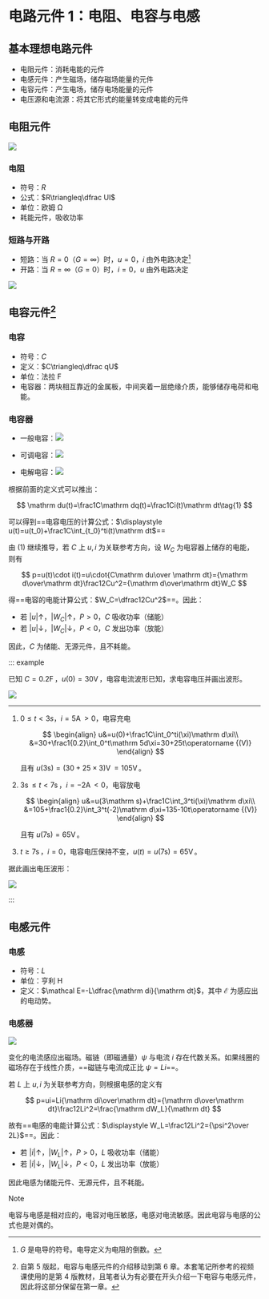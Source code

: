 # 电路元件 1：电阻、电容与电感

## 基本理想电路元件

- 电阻元件：消耗电能的元件
- 电感元件：产生磁场，储存磁场能量的元件
- 电容元件：产生电场，储存电场能量的元件
- 电压源和电流源：将其它形式的能量转变成电能的元件

## 电阻元件

![](./images/resistor.svg)

### 电阻

- 符号：$R$
- 公式：$R\triangleq\dfrac UI$
- 单位：欧姆 $\operatorname \Omega$
- 耗能元件，吸收功率

### 短路与开路

- 短路：当 $R=0$（$G=\infty$）时，$u=0$，$i$ 由外电路决定[^1]
- 开路：当 $R=\infty$（$G=0$）时，$i=0$，$u$ 由外电路决定

![](./images/short-open.svg)

## 电容元件[^2]

### 电容

- 符号：$C$
- 定义：$C\triangleq\dfrac qU$
- 单位：法拉 $\operatorname F$
- 电容器：两块相互靠近的金属板，中间夹着一层绝缘介质，能够储存电荷和电能。

### 电容器

- 一般电容：![](./images/normal-capacitor.svg)

- 可调电容：![](./images/adj-capacitor.svg)

- 电解电容：![](./images/ele-capacitor.svg)

根据前面的定义式可以推出：

$$
\mathrm du(t)=\frac1C\mathrm dq(t)=\frac1Ci(t)\mathrm dt\tag{1}
$$

可以得到==电容电压的计算公式：$\displaystyle u(t)=u(t_0)+\frac1C\int_{t_0}^ti(t)\mathrm dt$==

由 $(1)$ 继续推导，若 $C$ 上 $u,i$ 为关联参考方向，设 $W_C$ 为电容器上储存的电能，则有

$$
p=u(t)\cdot i(t)=u\cdot{C\mathrm du\over \mathrm dt}={\mathrm d\over\mathrm dt}\frac12Cu^2={\mathrm d\over\mathrm dt}W_C
$$

得==电容的电能计算公式：$W_C=\dfrac12Cu^2$==。因此：

- 若 $|u|\uparrow$，$|W_C|\uparrow$，$P>0$，$C$ 吸收功率（储能）
- 若 $|u|\downarrow$，$|W_C|\downarrow$，$P<0$，$C$ 发出功率（放能）

因此，$C$ 为储能、无源元件，且不耗能。

::: example

已知 $C=0.2\operatorname {F}$，$u(0)=30\operatorname V$，电容电流波形已知，求电容电压并画出波形。

![](./images/example-i-t.svg)

---

1. $0\le t<3s$，$i=5\operatorname A>0$，电容充电

   $$
   \begin{align}
   u&=u(0)+\frac1C\int_0^ti(\xi)\mathrm d\xi\\
   &=30+\frac1{0.2}\int_0^t\mathrm 5d\xi=30+25t\operatorname {(V)}
   \end{align}
   $$

   且有 $u(3\mathrm s)=(30+25\times3)\operatorname V=105\operatorname V$。

2. $3\operatorname s\le t<7\operatorname s$，$i=-2\operatorname A<0$，电容放电

   $$
   \begin{align}
   u&=u(3\mathrm s)+\frac1C\int_3^ti(\xi)\mathrm d\xi\\
   &=105+\frac1{0.2}\int_3^t(-2)\mathrm d\xi=135-10t\operatorname {(V)}
   \end{align}
   $$

   且有 $u(7\mathrm s)=65\operatorname V$。

3. $t\ge7\operatorname s$，$i=0$，电容电压保持不变，$u(t)=u(7\mathrm s)=65\operatorname V$。

据此画出电压波形：

![](./images/example-u-t.svg)

:::

## 电感元件

### 电感

- 符号：$L$
- 单位：亨利 $\operatorname H$
- 定义：$\mathcal E=-L\dfrac{\mathrm di}{\mathrm dt}$，其中 $\mathcal E$ 为感应出的电动势。

### 电感器

![](./images/inductor.svg)

变化的电流感应出磁场。磁链（即磁通量）$\psi$ 与电流 $i$ 存在代数关系。如果线圈的磁场存在于线性介质，==磁链与电流成正比 $\psi=Li$==。

若 $L$ 上 $u,i$ 为关联参考方向，则根据电感的定义有

$$
p=ui=Li{\mathrm di\over\mathrm dt}={\mathrm d\over\mathrm dt}\frac12Li^2=\frac{\mathrm dW_L}{\mathrm dt}
$$

故有==电感的电能计算公式：$\displaystyle W_L=\frac12Li^2={\psi^2\over 2L}$==。因此：

- 若 $|i|\uparrow$，$|W_L|\uparrow$，$P>0$，$L$ 吸收功率（储能）
- 若 $|i|\downarrow$，$|W_L|\downarrow$，$P<0$，$L$ 发出功率（放能）

因此电感为储能元件、无源元件，且不耗能。

> [!note]
>
> 电容与电感是相对应的，电容对电压敏感，电感对电流敏感。因此电容与电感的公式也是对偶的。

[^1]: $G$ 是电导的符号。电导定义为电阻的倒数。

[^2]: 自第 5 版起，电容与电感元件的介绍移动到第 6 章。本套笔记所参考的视频课使用的是第 4 版教材，且笔者认为有必要在开头介绍一下电容与电感元件，因此将这部分保留在第一章。
